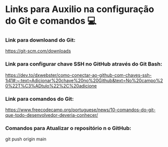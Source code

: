 # Links para Auxilio na configuração do Git e comandos :computer:

### Link para downloand do Git: 

https://git-scm.com/downloads

### Link para configurar chave SSH no GitHub através do Git Bash: 

https://dev.to/dxwebster/como-conectar-ao-github-com-chaves-ssh-1i41#:~:text=Adicionar%20chave%20no%20Github&text=No%20campo%20%22T%C3%ADtulo%22%2C%20adicione

### Link para comandos do Git:

https://www.freecodecamp.org/portuguese/news/10-comandos-do-git-que-todo-desenvolvedor-deveria-conhecer/

### Comandos para Atualizar o repositório n o GitHub:

git push origin main